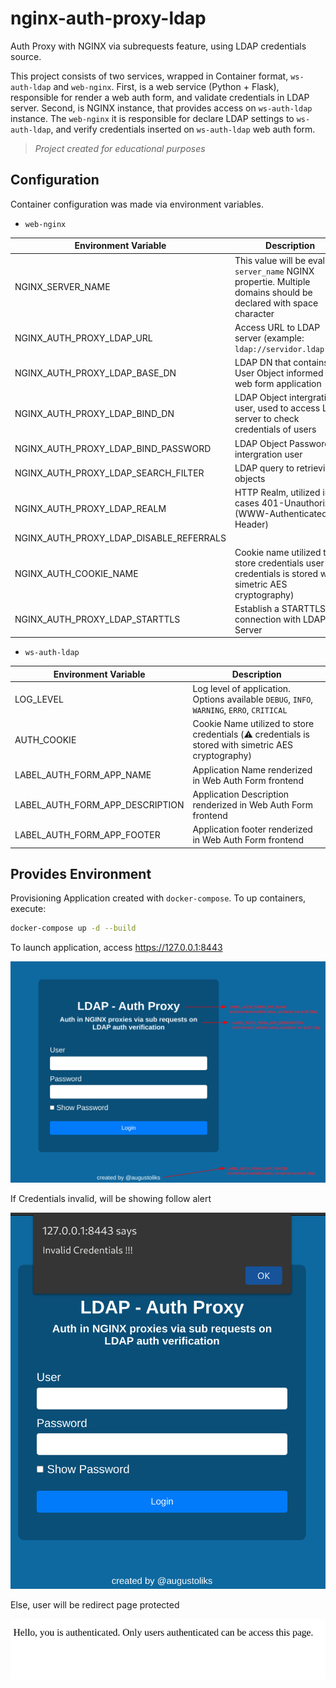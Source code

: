 # nginx-auth-proxy-ldap

Auth Proxy with NGINX via subrequests feature, using LDAP credentials source.

This project consists of two services, wrapped in Container format, `ws-auth-ldap` and `web-nginx`. First, is a web service (Python + Flask), responsible for render a web auth form, and validate credentials in LDAP server. Second, is NGINX instance, that provides access on `ws-auth-ldap` instance. The `web-nginx` it is responsible for declare LDAP settings to `ws-auth-ldap`, and verify credentials inserted on `ws-auth-ldap` web auth form.

> *Project created for educational purposes*

## Configuration 

Container configuration was made via environment variables.

- `web-nginx`

Environment Variable                    | Description
---                                     |---
NGINX_SERVER_NAME                       | This value will be evaluate ``server_name`` NGINX propertie. Multiple domains should be declared with space character
NGINX_AUTH_PROXY_LDAP_URL               | Access URL to LDAP server (example: ``ldap://servidor.ldap:389``)
NGINX_AUTH_PROXY_LDAP_BASE_DN           | LDAP DN that contains User Object informed in web form application 
NGINX_AUTH_PROXY_LDAP_BIND_DN           | LDAP Object intergration user, used to access LDAP server to check credentials of users
NGINX_AUTH_PROXY_LDAP_BIND_PASSWORD     | LDAP Object Password intergration user
NGINX_AUTH_PROXY_LDAP_SEARCH_FILTER     | LDAP query to retrieving objects
NGINX_AUTH_PROXY_LDAP_REALM             | HTTP Realm, utilized in cases 401-Unauthorized (WWW-Authenticated Header)
NGINX_AUTH_PROXY_LDAP_DISABLE_REFERRALS | 
NGINX_AUTH_COOKIE_NAME                  | Cookie name utilized to store credentials user (:warning: credentials is stored with simetric AES cryptography) 
NGINX_AUTH_PROXY_LDAP_STARTTLS          | Establish a STARTTLS connection with LDAP Server

- `ws-auth-ldap`

Environment Variable                    | Description
---                                     |---
LOG_LEVEL                               | Log level of application. Options available `DEBUG`, `INFO`, `WARNING`, `ERRO`, `CRITICAL`
AUTH_COOKIE                             | Cookie Name utilized to store credentials (:warning: credentials is stored with simetric AES cryptography) 
LABEL_AUTH_FORM_APP_NAME                | Application Name renderized in Web Auth Form frontend 
LABEL_AUTH_FORM_APP_DESCRIPTION         | Application Description renderized in Web Auth Form frontend
LABEL_AUTH_FORM_APP_FOOTER              | Application footer renderized in Web Auth Form frontend

## Provides Environment

Provisioning Application created with `docker-compose`. To up containers, execute:

```bash
docker-compose up -d --build
```

To launch application, access https://127.0.0.1:8443

![](docs/web-form.png)

If Credentials invalid, will be showing follow alert

![](docs/auth-error.png)

Else, user will be redirect page protected

![](docs/auth-ok.png)
